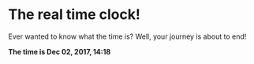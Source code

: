 # The real time clock!

Ever wanted to know what the time is? Well, your journey is about to end!

**The time is Dec 02, 2017, 14:18**